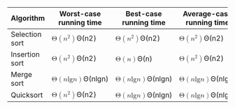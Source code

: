 <div class="perseus-renderer perseus-renderer-responsive" data-reactid="223"><div class="paragraph" data-perseus-paragraph-index="0" data-reactid="224"><table data-reactid="225"><thead data-reactid="226"><tr data-reactid="227"><th data-reactid="228"><!-- react-text: 229 -->Algorithm<!-- /react-text --></th><th data-reactid="230"><!-- react-text: 231 -->Worst-case running time<!-- /react-text --></th><th data-reactid="232"><!-- react-text: 233 -->Best-case running time<!-- /react-text --></th><th data-reactid="234"><!-- react-text: 235 -->Average-case running time<!-- /react-text --></th></tr></thead><tbody data-reactid="236"><tr data-reactid="237"><td data-reactid="238"><!-- react-text: 239 -->Selection sort<!-- /react-text --></td><td data-reactid="240"><span style="white-space:nowrap;" data-reactid="241"><span data-reactid="242"></span><span data-reactid="243"><span data-reactid="244"></span><span aria-hidden="false" data-reactid="245"><span class="katex"><span class="katex-mathml"><math><semantics><mrow><mi mathvariant="normal">Θ</mi><mo>(</mo><msup><mi>n</mi><mn>2</mn></msup><mo>)</mo></mrow><annotation encoding="application/x-tex"> \Theta(n^2) </annotation></semantics></math></span><span class="katex-html" aria-hidden="true"><span class="strut" style="height:0.8141079999999999em;"></span><span class="strut bottom" style="height:1.064108em;vertical-align:-0.25em;"></span><span class="base textstyle uncramped"><span class="mord mathrm">Θ</span><span class="mopen">(</span><span class="mord"><span class="mord mathit">n</span><span class="msupsub"><span class="vlist"><span style="top:-0.363em;margin-right:0.05em;"><span class="fontsize-ensurer reset-size5 size5"><span style="font-size:0em;">​</span></span><span class="reset-textstyle scriptstyle uncramped mtight"><span class="mord mathrm mtight">2</span></span></span><span class="baseline-fix"><span class="fontsize-ensurer reset-size5 size5"><span style="font-size:0em;">​</span></span>​</span></span></span></span><span class="mclose">)</span></span></span></span></span><span style="border:0;clip:rect(0,0,0,0);height:1px;margin:-1px;overflow:hidden;padding:0;position:absolute;width:1px;" data-reactid="246"></span></span><span data-reactid="247"></span></span></td><td data-reactid="248"><span style="white-space:nowrap;" data-reactid="249"><span data-reactid="250"></span><span data-reactid="251"><span data-reactid="252"></span><span aria-hidden="false" data-reactid="253"><span class="katex"><span class="katex-mathml"><math><semantics><mrow><mi mathvariant="normal">Θ</mi><mo>(</mo><msup><mi>n</mi><mn>2</mn></msup><mo>)</mo></mrow><annotation encoding="application/x-tex"> \Theta(n^2) </annotation></semantics></math></span><span class="katex-html" aria-hidden="true"><span class="strut" style="height:0.8141079999999999em;"></span><span class="strut bottom" style="height:1.064108em;vertical-align:-0.25em;"></span><span class="base textstyle uncramped"><span class="mord mathrm">Θ</span><span class="mopen">(</span><span class="mord"><span class="mord mathit">n</span><span class="msupsub"><span class="vlist"><span style="top:-0.363em;margin-right:0.05em;"><span class="fontsize-ensurer reset-size5 size5"><span style="font-size:0em;">​</span></span><span class="reset-textstyle scriptstyle uncramped mtight"><span class="mord mathrm mtight">2</span></span></span><span class="baseline-fix"><span class="fontsize-ensurer reset-size5 size5"><span style="font-size:0em;">​</span></span>​</span></span></span></span><span class="mclose">)</span></span></span></span></span><span style="border:0;clip:rect(0,0,0,0);height:1px;margin:-1px;overflow:hidden;padding:0;position:absolute;width:1px;" data-reactid="254"></span></span><span data-reactid="255"></span></span></td><td data-reactid="256"><span style="white-space:nowrap;" data-reactid="257"><span data-reactid="258"></span><span data-reactid="259"><span data-reactid="260"></span><span aria-hidden="false" data-reactid="261"><span class="katex"><span class="katex-mathml"><math><semantics><mrow><mi mathvariant="normal">Θ</mi><mo>(</mo><msup><mi>n</mi><mn>2</mn></msup><mo>)</mo></mrow><annotation encoding="application/x-tex"> \Theta(n^2) </annotation></semantics></math></span><span class="katex-html" aria-hidden="true"><span class="strut" style="height:0.8141079999999999em;"></span><span class="strut bottom" style="height:1.064108em;vertical-align:-0.25em;"></span><span class="base textstyle uncramped"><span class="mord mathrm">Θ</span><span class="mopen">(</span><span class="mord"><span class="mord mathit">n</span><span class="msupsub"><span class="vlist"><span style="top:-0.363em;margin-right:0.05em;"><span class="fontsize-ensurer reset-size5 size5"><span style="font-size:0em;">​</span></span><span class="reset-textstyle scriptstyle uncramped mtight"><span class="mord mathrm mtight">2</span></span></span><span class="baseline-fix"><span class="fontsize-ensurer reset-size5 size5"><span style="font-size:0em;">​</span></span>​</span></span></span></span><span class="mclose">)</span></span></span></span></span><span style="border:0;clip:rect(0,0,0,0);height:1px;margin:-1px;overflow:hidden;padding:0;position:absolute;width:1px;" data-reactid="262"></span></span><span data-reactid="263"></span></span></td></tr><tr data-reactid="264"><td data-reactid="265"><!-- react-text: 266 -->Insertion sort<!-- /react-text --></td><td data-reactid="267"><span style="white-space:nowrap;" data-reactid="268"><span data-reactid="269"></span><span data-reactid="270"><span data-reactid="271"></span><span aria-hidden="false" data-reactid="272"><span class="katex"><span class="katex-mathml"><math><semantics><mrow><mi mathvariant="normal">Θ</mi><mo>(</mo><msup><mi>n</mi><mn>2</mn></msup><mo>)</mo></mrow><annotation encoding="application/x-tex"> \Theta(n^2) </annotation></semantics></math></span><span class="katex-html" aria-hidden="true"><span class="strut" style="height:0.8141079999999999em;"></span><span class="strut bottom" style="height:1.064108em;vertical-align:-0.25em;"></span><span class="base textstyle uncramped"><span class="mord mathrm">Θ</span><span class="mopen">(</span><span class="mord"><span class="mord mathit">n</span><span class="msupsub"><span class="vlist"><span style="top:-0.363em;margin-right:0.05em;"><span class="fontsize-ensurer reset-size5 size5"><span style="font-size:0em;">​</span></span><span class="reset-textstyle scriptstyle uncramped mtight"><span class="mord mathrm mtight">2</span></span></span><span class="baseline-fix"><span class="fontsize-ensurer reset-size5 size5"><span style="font-size:0em;">​</span></span>​</span></span></span></span><span class="mclose">)</span></span></span></span></span><span style="border:0;clip:rect(0,0,0,0);height:1px;margin:-1px;overflow:hidden;padding:0;position:absolute;width:1px;" data-reactid="273"></span></span><span data-reactid="274"></span></span></td><td data-reactid="275"><span style="white-space:nowrap;" data-reactid="276"><span data-reactid="277"></span><span data-reactid="278"><span data-reactid="279"></span><span aria-hidden="false" data-reactid="280"><span class="katex"><span class="katex-mathml"><math><semantics><mrow><mi mathvariant="normal">Θ</mi><mo>(</mo><mi>n</mi><mo>)</mo></mrow><annotation encoding="application/x-tex"> \Theta(n) </annotation></semantics></math></span><span class="katex-html" aria-hidden="true"><span class="strut" style="height:0.75em;"></span><span class="strut bottom" style="height:1em;vertical-align:-0.25em;"></span><span class="base textstyle uncramped"><span class="mord mathrm">Θ</span><span class="mopen">(</span><span class="mord mathit">n</span><span class="mclose">)</span></span></span></span></span><span style="border:0;clip:rect(0,0,0,0);height:1px;margin:-1px;overflow:hidden;padding:0;position:absolute;width:1px;" data-reactid="281"></span></span><span data-reactid="282"></span></span></td><td data-reactid="283"><span style="white-space:nowrap;" data-reactid="284"><span data-reactid="285"></span><span data-reactid="286"><span data-reactid="287"></span><span aria-hidden="false" data-reactid="288"><span class="katex"><span class="katex-mathml"><math><semantics><mrow><mi mathvariant="normal">Θ</mi><mo>(</mo><msup><mi>n</mi><mn>2</mn></msup><mo>)</mo></mrow><annotation encoding="application/x-tex"> \Theta(n^2) </annotation></semantics></math></span><span class="katex-html" aria-hidden="true"><span class="strut" style="height:0.8141079999999999em;"></span><span class="strut bottom" style="height:1.064108em;vertical-align:-0.25em;"></span><span class="base textstyle uncramped"><span class="mord mathrm">Θ</span><span class="mopen">(</span><span class="mord"><span class="mord mathit">n</span><span class="msupsub"><span class="vlist"><span style="top:-0.363em;margin-right:0.05em;"><span class="fontsize-ensurer reset-size5 size5"><span style="font-size:0em;">​</span></span><span class="reset-textstyle scriptstyle uncramped mtight"><span class="mord mathrm mtight">2</span></span></span><span class="baseline-fix"><span class="fontsize-ensurer reset-size5 size5"><span style="font-size:0em;">​</span></span>​</span></span></span></span><span class="mclose">)</span></span></span></span></span><span style="border:0;clip:rect(0,0,0,0);height:1px;margin:-1px;overflow:hidden;padding:0;position:absolute;width:1px;" data-reactid="289"></span></span><span data-reactid="290"></span></span></td></tr><tr data-reactid="291"><td data-reactid="292"><!-- react-text: 293 -->Merge sort<!-- /react-text --></td><td data-reactid="294"><span style="white-space:nowrap;" data-reactid="295"><span data-reactid="296"></span><span data-reactid="297"><span data-reactid="298"></span><span aria-hidden="false" data-reactid="299"><span class="katex"><span class="katex-mathml"><math><semantics><mrow><mi mathvariant="normal">Θ</mi><mo>(</mo><mi>n</mi><mi>lg</mi><mi>n</mi><mo>)</mo></mrow><annotation encoding="application/x-tex"> \Theta(n \lg n) </annotation></semantics></math></span><span class="katex-html" aria-hidden="true"><span class="strut" style="height:0.75em;"></span><span class="strut bottom" style="height:1em;vertical-align:-0.25em;"></span><span class="base textstyle uncramped"><span class="mord mathrm">Θ</span><span class="mopen">(</span><span class="mord mathit">n</span><span class="mop">l<span style="margin-right:0.01389em;">g</span></span><span class="mord mathit">n</span><span class="mclose">)</span></span></span></span></span><span style="border:0;clip:rect(0,0,0,0);height:1px;margin:-1px;overflow:hidden;padding:0;position:absolute;width:1px;" data-reactid="300"></span></span><span data-reactid="301"></span></span></td><td data-reactid="302"><span style="white-space:nowrap;" data-reactid="303"><span data-reactid="304"></span><span data-reactid="305"><span data-reactid="306"></span><span aria-hidden="false" data-reactid="307"><span class="katex"><span class="katex-mathml"><math><semantics><mrow><mi mathvariant="normal">Θ</mi><mo>(</mo><mi>n</mi><mi>lg</mi><mi>n</mi><mo>)</mo></mrow><annotation encoding="application/x-tex"> \Theta(n \lg n) </annotation></semantics></math></span><span class="katex-html" aria-hidden="true"><span class="strut" style="height:0.75em;"></span><span class="strut bottom" style="height:1em;vertical-align:-0.25em;"></span><span class="base textstyle uncramped"><span class="mord mathrm">Θ</span><span class="mopen">(</span><span class="mord mathit">n</span><span class="mop">l<span style="margin-right:0.01389em;">g</span></span><span class="mord mathit">n</span><span class="mclose">)</span></span></span></span></span><span style="border:0;clip:rect(0,0,0,0);height:1px;margin:-1px;overflow:hidden;padding:0;position:absolute;width:1px;" data-reactid="308"></span></span><span data-reactid="309"></span></span></td><td data-reactid="310"><span style="white-space:nowrap;" data-reactid="311"><span data-reactid="312"></span><span data-reactid="313"><span data-reactid="314"></span><span aria-hidden="false" data-reactid="315"><span class="katex"><span class="katex-mathml"><math><semantics><mrow><mi mathvariant="normal">Θ</mi><mo>(</mo><mi>n</mi><mi>lg</mi><mi>n</mi><mo>)</mo></mrow><annotation encoding="application/x-tex"> \Theta(n \lg n) </annotation></semantics></math></span><span class="katex-html" aria-hidden="true"><span class="strut" style="height:0.75em;"></span><span class="strut bottom" style="height:1em;vertical-align:-0.25em;"></span><span class="base textstyle uncramped"><span class="mord mathrm">Θ</span><span class="mopen">(</span><span class="mord mathit">n</span><span class="mop">l<span style="margin-right:0.01389em;">g</span></span><span class="mord mathit">n</span><span class="mclose">)</span></span></span></span></span><span style="border:0;clip:rect(0,0,0,0);height:1px;margin:-1px;overflow:hidden;padding:0;position:absolute;width:1px;" data-reactid="316"></span></span><span data-reactid="317"></span></span></td></tr><tr data-reactid="318"><td data-reactid="319"><!-- react-text: 320 -->Quicksort<!-- /react-text --></td><td data-reactid="321"><span style="white-space:nowrap;" data-reactid="322"><span data-reactid="323"></span><span data-reactid="324"><span data-reactid="325"></span><span aria-hidden="false" data-reactid="326"><span class="katex"><span class="katex-mathml"><math><semantics><mrow><mi mathvariant="normal">Θ</mi><mo>(</mo><msup><mi>n</mi><mn>2</mn></msup><mo>)</mo></mrow><annotation encoding="application/x-tex"> \Theta(n^2) </annotation></semantics></math></span><span class="katex-html" aria-hidden="true"><span class="strut" style="height:0.8141079999999999em;"></span><span class="strut bottom" style="height:1.064108em;vertical-align:-0.25em;"></span><span class="base textstyle uncramped"><span class="mord mathrm">Θ</span><span class="mopen">(</span><span class="mord"><span class="mord mathit">n</span><span class="msupsub"><span class="vlist"><span style="top:-0.363em;margin-right:0.05em;"><span class="fontsize-ensurer reset-size5 size5"><span style="font-size:0em;">​</span></span><span class="reset-textstyle scriptstyle uncramped mtight"><span class="mord mathrm mtight">2</span></span></span><span class="baseline-fix"><span class="fontsize-ensurer reset-size5 size5"><span style="font-size:0em;">​</span></span>​</span></span></span></span><span class="mclose">)</span></span></span></span></span><span style="border:0;clip:rect(0,0,0,0);height:1px;margin:-1px;overflow:hidden;padding:0;position:absolute;width:1px;" data-reactid="327"></span></span><span data-reactid="328"></span></span></td><td data-reactid="329"><span style="white-space:nowrap;" data-reactid="330"><span data-reactid="331"></span><span data-reactid="332"><span data-reactid="333"></span><span aria-hidden="false" data-reactid="334"><span class="katex"><span class="katex-mathml"><math><semantics><mrow><mi mathvariant="normal">Θ</mi><mo>(</mo><mi>n</mi><mi>lg</mi><mi>n</mi><mo>)</mo></mrow><annotation encoding="application/x-tex"> \Theta(n \lg n) </annotation></semantics></math></span><span class="katex-html" aria-hidden="true"><span class="strut" style="height:0.75em;"></span><span class="strut bottom" style="height:1em;vertical-align:-0.25em;"></span><span class="base textstyle uncramped"><span class="mord mathrm">Θ</span><span class="mopen">(</span><span class="mord mathit">n</span><span class="mop">l<span style="margin-right:0.01389em;">g</span></span><span class="mord mathit">n</span><span class="mclose">)</span></span></span></span></span><span style="border:0;clip:rect(0,0,0,0);height:1px;margin:-1px;overflow:hidden;padding:0;position:absolute;width:1px;" data-reactid="335"></span></span><span data-reactid="336"></span></span></td><td data-reactid="337"><span style="white-space:nowrap;" data-reactid="338"><span data-reactid="339"></span><span data-reactid="340"><span data-reactid="341"></span><span aria-hidden="false" data-reactid="342"><span class="katex"><span class="katex-mathml"><math><semantics><mrow><mi mathvariant="normal">Θ</mi><mo>(</mo><mi>n</mi><mi>lg</mi><mi>n</mi><mo>)</mo></mrow><annotation encoding="application/x-tex"> \Theta(n \lg n) </annotation></semantics></math></span><span class="katex-html" aria-hidden="true"><span class="strut" style="height:0.75em;"></span><span class="strut bottom" style="height:1em;vertical-align:-0.25em;"></span><span class="base textstyle uncramped"><span class="mord mathrm">Θ</span><span class="mopen">(</span><span class="mord mathit">n</span><span class="mop">l<span style="margin-right:0.01389em;">g</span></span><span class="mord mathit">n</span><span class="mclose">)</span></span></span></span></span><span style="border:0;clip:rect(0,0,0,0);height:1px;margin:-1px;overflow:hidden;padding:0;position:absolute;width:1px;" data-reactid="343"></span></span><span data-reactid="344"></span></span></td></tr></tbody></table></div></div>